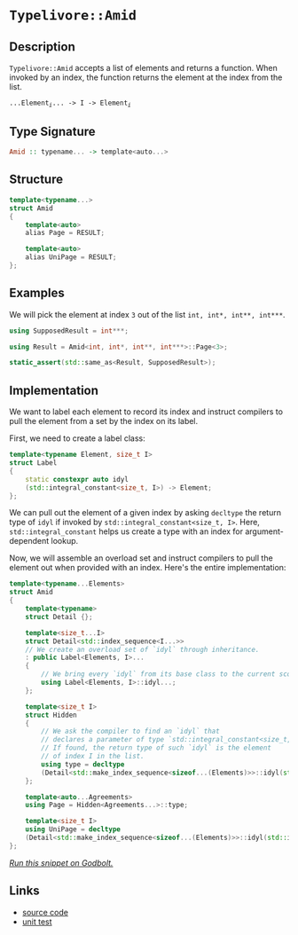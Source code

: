 <!-- Copyright 2024 Feng Mofan
SPDX-License-Identifier: Apache-2.0 -->

# `Typelivore::Amid`

## Description

`Typelivore::Amid` accepts a list of elements and returns a function. When invoked by an index, the function returns the element at the index from the list.

<pre><code>...Element<sub><i>i</i></sub>... -> I -> Element<sub><i>i</i></sub></code></pre>

## Type Signature

```Haskell
Amid :: typename... -> template<auto...>
```

## Structure

```C++
template<typename...>
struct Amid
{
    template<auto>
    alias Page = RESULT;

    template<auto>
    alias UniPage = RESULT;
};
```

## Examples

We will pick the element at index `3` out of the list `int, int*, int**, int***`.

```C++
using SupposedResult = int***;

using Result = Amid<int, int*, int**, int***>::Page<3>;

static_assert(std::same_as<Result, SupposedResult>);
```

## Implementation

We want to label each element to record its index and instruct compilers to pull the element from a set by the index on its label.

First, we need to create a label class:

```C++
template<typename Element, size_t I>
struct Label
{ 
    static constexpr auto idyl
    (std::integral_constant<size_t, I>) -> Element;
};
```

We can pull out the element of a given index by asking `decltype` the return type of `idyl` if invoked by `std::integral_constant<size_t, I>`.
Here, `std::integral_constant` helps us create a type with an index for argument-dependent lookup.

Now, we will assemble an overload set and instruct compilers to pull the element out when provided with an index. Here's the entire implementation:

```C++
template<typename...Elements>
struct Amid
{
    template<typename>
    struct Detail {};

    template<size_t...I>
    struct Detail<std::index_sequence<I...>>
    // We create an overload set of `idyl` through inheritance.
    : public Label<Elements, I>...
    {
        // We bring every `idyl` from its base class to the current scope.
        using Label<Elements, I>::idyl...;
    };

    template<size_t I>
    struct Hidden
    {
        // We ask the compiler to find an `idyl` that
        // declares a parameter of type `std::integral_constant<size_t, I>`.
        // If found, the return type of such `idyl` is the element
        // of index I in the list.
        using type = decltype
        (Detail<std::make_index_sequence<sizeof...(Elements)>>::idyl(std::integral_constant<size_t, I>{}));
    };

    template<auto...Agreements>
    using Page = Hidden<Agreements...>::type;

    template<size_t I>
    using UniPage = decltype
    (Detail<std::make_index_sequence<sizeof...(Elements)>>::idyl(std::integral_constant<size_t, I>{}));
};
```

[*Run this snippet on Godbolt.*](https://godbolt.org/#z:OYLghAFBqd5QCxAYwPYBMCmBRdBLAF1QCcAaPECAMzwBtMA7AQwFtMQByARg9KtQYEAysib0QXACx8BBAKoBnTAAUAHpwAMvAFYTStJg1DIApACYAQuYukl9ZATwDKjdAGFUtAK4sGIAMykrgAyeAyYAHI%2BAEaYxAEArKQADqgKhE4MHt6%2BASlpGQKh4VEssfH%2BSXaYDplCBEzEBNk%2BfoHVtQL1jQTFkTFxibYNTS257SO9Yf1lg5UAlLaoXsTI7Bzm/mHI3lgA1Cb%2Bbl6OtIQAnofYJhoAgpvbu5gHR8gKBOhYVFc393cEmBYyQMAMObgI52SjFYz2w9DYglIe3SAC9MAB9Ah7ACSPzu72IXgce2CTFitF%2BJgA7BYDnc9gzkQ1HMg9mgGO9MKpksQ9kwTqg9nh0OcKfTGRB3ugQCAwgDgMQxOj2e9DAQwaiMQQkbj/Nh5nsALRXPZwwGMdX%2BKx3akAEUO1r%2BtwBQJBmDBEKhzDYADo/WaEQQFHjbgSiVjbixhZSab9GXsXcCmKCjp7oWwQ/Gw8TbZgGnQDrGqfarZTxQzE26NXg0Zi/T7dddy0zCTm80w6BqPjKwlhVOilABHLyMNZg7H1n56uOMkB7ZJeaJnVmk8lggMWhQ6q6T5vU2ledJGElkzAUo4bwRbnFXHsi2iTq2FkuOmcVwFJlNuTWYm/T5vZliAASwpYAwb6Fo68bxoeYTAAmkLPIctp7FgOxphB8YQLm%2Bbnt%2B3YgCwTAANYYr2XIDpgw6ju6RyaqgVD1hAl5BvMU7YHeoqSgRcqYAqSoqg0gjVrW2p/tcRa2vMbGlnuxYOmWtzxpWya0W4/JEPWtwKpg5pXpmjKwceyhMMASH%2BChIGfIwYLacQumBgoj4cSAGGyU6ykflWdE1lq4kQUZ8FyAweAmWZLwoWhtAYc22Htp2dEEURpHouR/ZDiODBjj5aIMUxLEKDJ1x6pxtDcdKsqCHxiq0MqAiqsJOVatu06SdJCk2vJ7m/AA9AAVANg1DT1vWDQAKtgQhjYNI13P1Q0LbNToPFlTwvG47JrMkQYhr8gV7EIXjJKkSjoAASpgCheNFEVCoIg0dU6%2B0XVdN3IXskbRkccpInKfW/fd/13QQD0lSAYVqf4U6vvizJ4Mg6JMAoShNOVMoKDCiPBkcL3XWJh3HWkmDnZdeNXDJjocIstCcAkvB%2BNwvCoJwbjWNYyLLKsSFmP4PCkAQmhU4sxEgAkkg%2BhokhcFS/gaAkGhmAAbIrZgAByq/onCSLwLASBoGikAzWikMzHC8AoIAGwLHBaIscCwDAiAgMsBALtqFAQGgQJ0HEEQwpwqiq4rhqK5IezAMgrJSD6Zi8MThAkMKej8IIIhiOwUgyIIigqOoNs6HoADuirJJwPDU7T9OCybnAAPInG7ewMXsgfB6H4eR3s0dmHsEAeN79C8psXDzLw1u26QEBIF7yQ%2B2QHsz3PIDAFIZh8HQALEBbEDRNX0RhI05xl7w%2B/MMQ5y19E2g1NbfNe4GtcMLQR/56QWDRF4wDqbQtAW4zb%2BAkMMAcQr98D2VqAAN0utXLkNQTjrD5rxGmr8zjREVOfDwWBq4EGIHgXW/8oHEGiETXMREjBnCMILRYVADDAAUAANTwJgQutcvTHyzsIUQ4hM4p3kEoNQ1ddBcH0EAlAbNLD6DwNEC2kBFioG2pkP%2BhopTIVMJYawZhjaoEIbgrAMiICLA6I4ZwEBXBjD8MIkI0xSjlD0CdQoWRPCtDsQUYxDA%2Bg2MGMIoxdRJjmL0D4rokwPEDHiN4vxTjcjhJ6CE2YYTDGczWBICuHA6aG2rqbFuQcQ5hwjlHcWPdmL4CIEPHmI8x5UMWAgTATAsDxAMaQEWkh/A%2BgAJz%2BCpJISWZhJCK31gkRWrTNYcG1qQXWvMfSKy4IrVWrTVbTLFlwBI7TFbpNfqbc2lt%2BZUMno7KezsG4nHIJQReg8/ZsE4I0FgECqSGiYGyAwx4uCtJ9FwCWcdimJ2lMI3haduHSF4TnARr9dBr2LkwUujMUlpKNkzOuhysTNyuTcu5DygFdxeW8jQvd%2B6z0HgcHmZhR7bPznbaeqAB5xGOZ7CleLBjItuTsIBzyuAGxoNFOI29d6v1PofdhvLz6X2vg4dh98LSP2ftXd%2Bn9v6/3YVgMhwD1jGzATfPAUC/7G1gcgeB7CkHV1Qeg84mDlVj1wfgvmhDiFKFIUAihoBSV8FoQwphLC2H/1%2BVwjOALZBArzsbUFIjKFqKsBI1B%2Bi5EKPqpwZRHxVHiIsJopmOjhTQNkbYM8aqTFmMiRYoIDB0CxNscI%2Bxbj/EltcZkItXiM32Dcd0UYuaAmZs6AwBtUwSihICREnIebVRNGrfEpYKwkkj2GTCjJnA%2BTEGubc%2B5TKnmYolr3XACdSm82JePIWpBqm1MGA05BozxkvMllSZZVIZaSB6aHYRsKa5m1sFsrdds9lIBdm7alpzfb%2Bw4Fc9uLAFAQNZBA55Po3TvA%2BWupOPzZB/O9Rwv1gi8jgsheXcdVd1nwtdicJuVBp0sH/YB4DoHwNYj7rSueBL/D%2BE3Ts/ZX754nIo4PEAQHjrohA609EpHEYztDuvDlW9KDcuNgKl%2BfMxNCpvqKilD8n4vxVZgD%2BX8xByv/gqu1pq354HAY4DVMDVBwIBHqqqyDjaGsPia7B5r2FWpIYA8hcEdk0NMi65hrDGDsM9enCQPrs78P9QXQIjzjAJskdI%2BAka3F/x6lKMR6jLBJpNimvRkXa1Zr8KYgt5b82FusV2it6Qy1NsKw4wdza62%2BJ6DlwJbbgn5bid26rJXhgxIa8WhJI6M7Qow1oqdf6w4AaA3sTjYHVLvBXZ89d5SSW2yqTUuplAUlHpAGYF51GEjyylvrajVIZlrL6w%2Bi2VtKmNJAJIBIbSEiqyVq0yQrSZYdK4MFzg/hetwofc%2BlJscDsfYqaSxYhD0jOEkEAA%3D%3D)

## Links

- [source code](../../../../conceptrodon/descend/typelivore/amid.hpp)
- [unit test](../../../../tests/unit/typelivore/amid.test.hpp)
